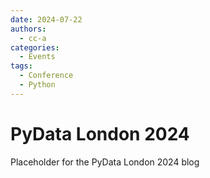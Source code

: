 ```yaml
---
date: 2024-07-22
authors:
  - cc-a
categories:
  - Events
tags:
  - Conference
  - Python
---
```


# PyData London 2024

Placeholder for the PyData London 2024 blog
